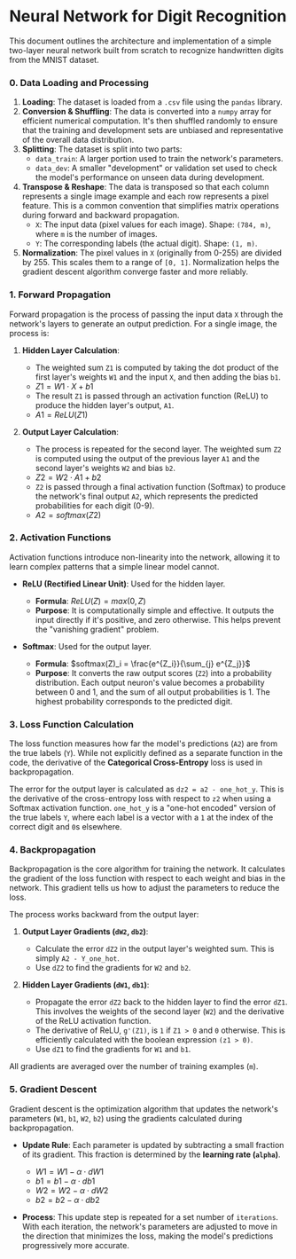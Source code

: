 # Neural Network for Digit Recognition

This document outlines the architecture and implementation of a simple two-layer neural network built from scratch to recognize handwritten digits from the MNIST dataset.

### 0. Data Loading and Processing

1.  **Loading**: The dataset is loaded from a `.csv` file using the `pandas` library.
2.  **Conversion & Shuffling**: The data is converted into a `numpy` array for efficient numerical computation. It's then shuffled randomly to ensure that the training and development sets are unbiased and representative of the overall data distribution.
3.  **Splitting**: The dataset is split into two parts:
    *   `data_train`: A larger portion used to train the network's parameters.
    *   `data_dev`: A smaller "development" or validation set used to check the model's performance on unseen data during development.
4.  **Transpose & Reshape**: The data is transposed so that each column represents a single image example and each row represents a pixel feature. This is a common convention that simplifies matrix operations during forward and backward propagation.
    *   `X`: The input data (pixel values for each image). Shape: `(784, m)`, where `m` is the number of images.
    *   `Y`: The corresponding labels (the actual digit). Shape: `(1, m)`.
5.  **Normalization**: The pixel values in `X` (originally from 0-255) are divided by 255. This scales them to a range of `[0, 1]`. Normalization helps the gradient descent algorithm converge faster and more reliably.

### 1. Forward Propagation

Forward propagation is the process of passing the input data `X` through the network's layers to generate an output prediction. For a single image, the process is:

1.  **Hidden Layer Calculation**:
    *   The weighted sum `Z1` is computed by taking the dot product of the first layer's weights `W1` and the input `X`, and then adding the bias `b1`.
    *   $Z1 = W1 \cdot X + b1$
    *   The result `Z1` is passed through an activation function (ReLU) to produce the hidden layer's output, `A1`.
    *   $A1 = ReLU(Z1)$

2.  **Output Layer Calculation**:
    *   The process is repeated for the second layer. The weighted sum `Z2` is computed using the output of the previous layer `A1` and the second layer's weights `W2` and bias `b2`.
    *   $Z2 = W2 \cdot A1 + b2$
    *   `Z2` is passed through a final activation function (Softmax) to produce the network's final output `A2`, which represents the predicted probabilities for each digit (0-9).
    *   $A2 = softmax(Z2)$

### 2. Activation Functions

Activation functions introduce non-linearity into the network, allowing it to learn complex patterns that a simple linear model cannot.

*   **ReLU (Rectified Linear Unit)**: Used for the hidden layer.
    *   **Formula**: $ReLU(Z) = max(0, Z)$
    *   **Purpose**: It is computationally simple and effective. It outputs the input directly if it's positive, and zero otherwise. This helps prevent the "vanishing gradient" problem.

*   **Softmax**: Used for the output layer.
    *   **Formula**: $softmax(Z)_i = \frac{e^{Z_i}}{\sum_{j} e^{Z_j}}$
    *   **Purpose**: It converts the raw output scores (`Z2`) into a probability distribution. Each output neuron's value becomes a probability between 0 and 1, and the sum of all output probabilities is 1. The highest probability corresponds to the predicted digit.

### 3. Loss Function Calculation

The loss function measures how far the model's predictions (`A2`) are from the true labels (`Y`). While not explicitly defined as a separate function in the code, the derivative of the **Categorical Cross-Entropy** loss is used in backpropagation.

The error for the output layer is calculated as `dz2 = a2 - one_hot_y`. This is the derivative of the cross-entropy loss with respect to `z2` when using a Softmax activation function. `one_hot_y` is a "one-hot encoded" version of the true labels `Y`, where each label is a vector with a `1` at the index of the correct digit and `0`s elsewhere.

### 4. Backpropagation

Backpropagation is the core algorithm for training the network. It calculates the gradient of the loss function with respect to each weight and bias in the network. This gradient tells us how to adjust the parameters to reduce the loss.

The process works backward from the output layer:

1.  **Output Layer Gradients (`dW2`, `db2`)**:
    *   Calculate the error `dZ2` in the output layer's weighted sum. This is simply `A2 - Y_one_hot`.
    *   Use `dZ2` to find the gradients for `W2` and `b2`.

2.  **Hidden Layer Gradients (`dW1`, `db1`)**:
    *   Propagate the error `dZ2` back to the hidden layer to find the error `dZ1`. This involves the weights of the second layer (`W2`) and the derivative of the ReLU activation function.
    *   The derivative of ReLU, `g'(Z1)`, is `1` if `Z1 > 0` and `0` otherwise. This is efficiently calculated with the boolean expression `(z1 > 0)`.
    *   Use `dZ1` to find the gradients for `W1` and `b1`.

All gradients are averaged over the number of training examples (`m`).

### 5. Gradient Descent

Gradient descent is the optimization algorithm that updates the network's parameters (`W1`, `b1`, `W2`, `b2`) using the gradients calculated during backpropagation.

*   **Update Rule**: Each parameter is updated by subtracting a small fraction of its gradient. This fraction is determined by the **learning rate (`alpha`)**.
    *   $W1 = W1 - \alpha \cdot dW1$
    *   $b1 = b1 - \alpha \cdot db1$
    *   $W2 = W2 - \alpha \cdot dW2$
    *   $b2 = b2 - \alpha \cdot db2$

*   **Process**: This update step is repeated for a set number of `iterations`. With each iteration, the network's parameters are adjusted to move in the direction that minimizes the loss, making the model's predictions progressively more accurate.
